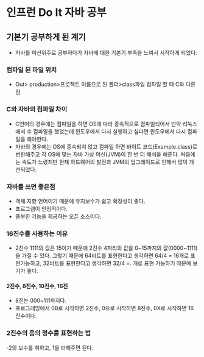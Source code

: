 # 인프런 Do It 자바 공부

## 기본기 공부하게 된 계기
* 자바를 미션위주로 공부하다가 자바에 대한 기본기 부족을 느껴서 
  시작하게 되었다.

### 컴파일 된 파일 위치
* Out> production>프로젝트 이름으로 된 폴더>class파일
컴파일 할 때 C와 다른 점
  
### C와 자바의 컴파일 차이
* C언어의 경우에는 컴파일을 하면 OS에 따라 종속적으로 컴파일되어서 만약 리눅스에서 수
  컴파일을 했었는데 윈도우에서 다시 실행하고 싶다면 윈도우에서 다시 컴파일을 해야한다.
* 자바의 경우에는 OS에 종속되지 않고 컴파일 하면 바이트 코드(Example.class)로 
  변환해주고 각 OS에 맞는 자바 가상 머신(JVM)이 한 번 더 해석을 해준다. 처음에는 
  속도가 느렸지만 현재 하드웨어의 발전과 JVM의 업그레이드로 인해서 많이 개선되었다.
  
### 자바를 쓰면 좋은점
* 객체 지향 언어이기 때문에 유지보수가 쉽고 확장성이 좋다.
* 프로그램이 안정적이다.
* 풍부한 기능을 제공하는 오픈 소스이다.

### 16진수를 사용하는 이유
* 2진수 1111의 값은 15이기 때문에 2진수 4자리의 값을 0~15까지의 값(0000~1111)을 가질 수 있다. 그렇기 때문에 64비트를 표현한다고 생각하면 64/4 = 16개로 표현가능하고, 32비트를 표현한다고 생각하면 32/4 =. 개로 표현 가능하기 때문에 보기가 좋다.

#### 2진수, 8진수, 10진수, 16진
* 8진는 000~111까지다.
* 프로그래밍에서 0B로 시작하면 2진수, 0으로 시작하면 8진수, 0X로 시작하면 16진수이다.

### 2진수의 음의 정수를 표현하는 법
-2의 보수를 취하고, 1을 더해주면 된다.